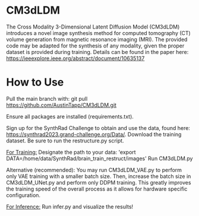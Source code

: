 # CM3dLDM

The Cross Modality 3-Dimensional Latent Diffusion Model (CM3dLDM) introduces a novel image synthesis method for computed tomography (CT) volume generation from magnetic resonance imaging (MRI). 
The provided code may be adapted for the synthesis of any modality, given the proper dataset is provided during training. Details can be found in the paper here: https://ieeexplore.ieee.org/abstract/document/10635137

# How to Use

Pull the main branch with: git pull https://github.com/AustinTapp/CM3dLDM.git

Ensure all packages are installed (requirements.txt).

Sign up for the SynthRad Challenge to obtain and use the data, found here: https://synthrad2023.grand-challenge.org/Data/.
Download the training dataset. Be sure to run the restructure.py script.

<ins>For Training:</ins>
Designate the path to your data: 'export DATA=/home/data/SynthRad/brain_train_restruct/images'
Run CM3dLDM.py   

Alternative (recommended):
You may run CM3dLDM_VAE.py to perform only VAE training with a smaller batch size.
Then, increase the batch size in CM3dLDM_UNet.py and perform only DDPM training. 
This greatly improves the training speed of the overall process as it allows for hardware specific configuration.

<ins>For Inference:</ins>
Run infer.py and visualize the results!

